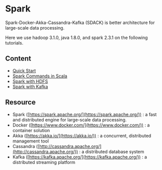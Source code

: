 # Spark



Spark-Docker-Akka-Cassandra-Kafka (SDACK) is better architecture for large-scale data processing.

Here we use hadoop 3.1.0, java 1.8.0, and spark 2.3.1 on the following tutorials.



## Content



* [Quick Start](quickstart.md)
* [Spark Commands in Scala](spark-commands-in-scala.md)
* [Spark with HDFS](spark-with-HDFS.md)
* [Spark with Kafka](spark-kafka.md)



## Resource

* Spark ([https://spark.apache.org/](https://spark.apache.org/)) : a fast and distributed engine for large-scale data processing.
* Docker ([https://www.docker.com/](https://www.docker.com/)) : a container solution
* Akka ([https://akka.io/](https://akka.io/)) : a concurrent, distributed management tool
* Cassandra ([http://cassandra.apache.org/](http://cassandra.apache.org/)) : a distributed database system
* Kafka ([https://kafka.apache.org/](https://kafka.apache.org/)) : a distributed streaming platform

